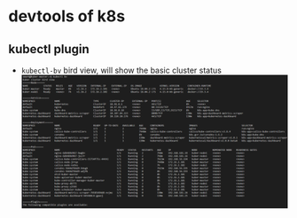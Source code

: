 # devtools of k8s
## kubectl plugin
* `kubectl-bv` bird view, will show the basic cluster status
![](img/kube-bv.png)


